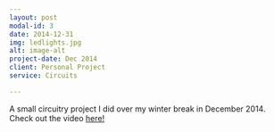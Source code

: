 ```yaml
---
layout: post
modal-id: 3
date: 2014-12-31
img: ledlights.jpg
alt: image-alt
project-date: Dec 2014
client: Personal Project
service: Circuits

---
```

A small circuitry project I did over my winter break in December 2014. Check out the video <a href="https://www.youtube.com/watch?v=nXrR2sGwtr0">here!</a>
